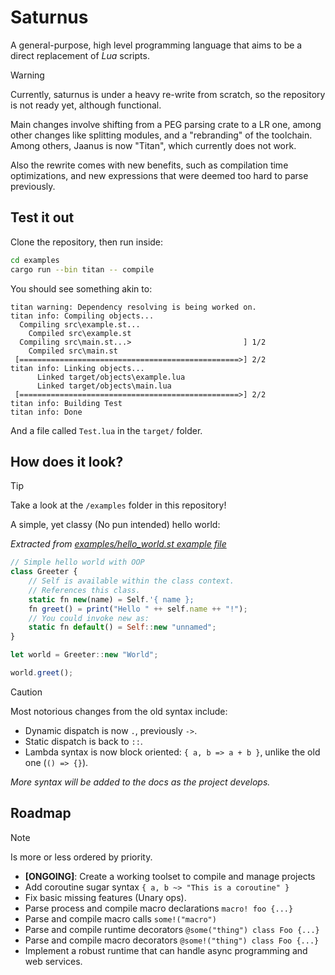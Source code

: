 # Saturnus

A general-purpose, high level programming language that aims to be
a direct replacement of _Lua_ scripts.

> [!WARNING]  
> Currently, saturnus is under a heavy re-write from scratch, so the
> repository is not ready yet, although functional.
>
> Main changes involve shifting from a PEG parsing crate to a LR one,
> among other changes like splitting modules, and a "rebranding" of the
> toolchain. Among others, Jaanus is now "Titan", which currently does
> not work.
>
> Also the rewrite comes with new benefits, such as compilation time
> optimizations, and new expressions that were deemed too hard to parse
> previously.

## Test it out

Clone the repository, then run inside:

```sh
cd examples
cargo run --bin titan -- compile
```

You should see something akin to:

```
titan warning: Dependency resolving is being worked on.
titan info: Compiling objects...
  Compiling src\example.st...
    Compiled src\example.st
  Compiling src\main.st...>                         ] 1/2                                                                                                                         
    Compiled src\main.st
 [=================================================>] 2/2                                                                                                                         
titan info: Linking objects...
      Linked target/objects\example.lua
      Linked target/objects\main.lua                                                                                                                                              
 [=================================================>] 2/2                                                                                                                         
titan info: Building Test
titan info: Done
```

And a file called `Test.lua` in the `target/` folder.

## How does it look?

> [!TIP]
> Take a look at the `/examples` folder in this repository!

A simple, yet classy (No pun intended) hello world:

_Extracted from [examples/hello_world.st example file](https://github.com/sigmasoldi3r/saturnus/blob/main/examples/hello_world.st)_

```js
// Simple hello world with OOP
class Greeter {
    // Self is available within the class context.
    // References this class.
    static fn new(name) = Self.'{ name };
    fn greet() = print("Hello " ++ self.name ++ "!");
    // You could invoke new as:
    static fn default() = Self::new "unnamed";
}

let world = Greeter::new "World";

world.greet();

```

> [!CAUTION]
> Most notorious changes from the old syntax include:
>
> - Dynamic dispatch is now `.`, previously `->`.
> - Static dispatch is back to `::`.
> - Lambda syntax is now block oriented: `{ a, b => a + b }`, unlike the old one (`() => {}`).

_More syntax will be added to the docs as the project develops._

## Roadmap

> [!NOTE]
> Is more or less ordered by priority.

- **[ONGOING]**: Create a working toolset to compile and manage projects
- Add coroutine sugar syntax `{ a, b ~> "This is a coroutine" }`
- Fix basic missing features (Unary ops).
- Parse process and compile macro declarations `macro! foo {...}`
- Parse and compile macro calls `some!("macro")`
- Parse and compile runtime decorators `@some("thing") class Foo {...}`
- Parse and compile macro decorators `@some!("thing") class Foo {...}`
- Implement a robust runtime that can handle async programming and web services.
